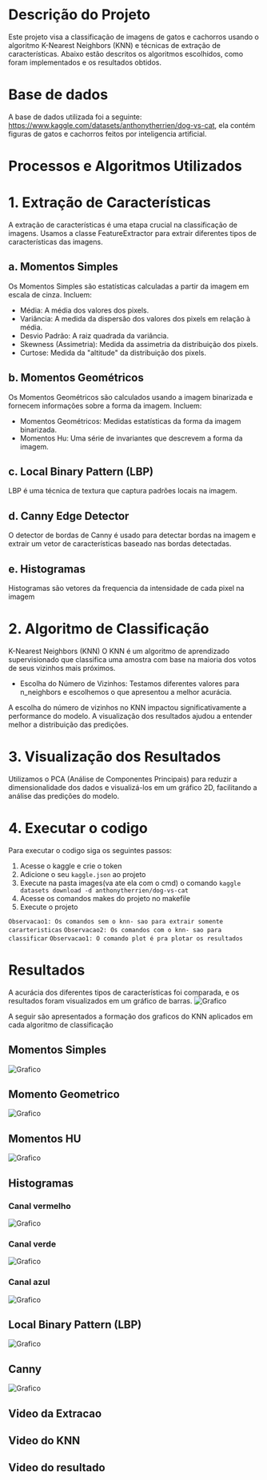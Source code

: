 # Descrição do Projeto

Este projeto visa a classificação de imagens de gatos e cachorros usando o algoritmo K-Nearest Neighbors (KNN) e técnicas de extração de características. Abaixo estão descritos os algoritmos escolhidos, como foram implementados e os resultados obtidos.
# Base de dados
A base de dados utilizada foi a seguinte: https://www.kaggle.com/datasets/anthonytherrien/dog-vs-cat, ela contém figuras de gatos e cachorros feitos por inteligencia artificial.
# Processos e Algoritmos Utilizados

  # 1. Extração de Características
  A extração de características é uma etapa crucial na classificação de imagens. Usamos a classe FeatureExtractor para extrair diferentes tipos de características das imagens.
  ## a. Momentos Simples
  Os Momentos Simples são estatísticas calculadas a partir da imagem em escala de cinza. Incluem:  
  * Média: A média dos valores dos pixels.
  * Variância: A medida da dispersão dos valores dos pixels em relação à média.    
  * Desvio Padrão: A raiz quadrada da variância.
  * Skewness (Assimetria): Medida da assimetria da distribuição dos pixels.
  * Curtose: Medida da "altitude" da distribuição dos pixels.    
  ## b. Momentos Geométricos
  Os Momentos Geométricos são calculados usando a imagem binarizada e fornecem informações sobre a forma da imagem. Incluem:
  - Momentos Geométricos: Medidas estatísticas da forma da imagem binarizada.
  - Momentos Hu: Uma série de invariantes que descrevem a forma da imagem. 
  ## c. Local Binary Pattern (LBP)
  LBP é uma técnica de textura que captura padrões locais na imagem.      
   ## d. Canny Edge Detector
  O detector de bordas de Canny é usado para detectar bordas na imagem e extrair um vetor de características baseado nas bordas detectadas.
  ## e. Histogramas
  Histogramas são vetores da frequencia da intensidade de cada pixel na imagem
  
  
  
  # 2. Algoritmo de Classificação
  K-Nearest Neighbors (KNN)
  O KNN é um algoritmo de aprendizado supervisionado que classifica uma amostra com base na maioria dos votos de seus vizinhos mais próximos.

  - Escolha do Número de Vizinhos: Testamos diferentes valores para n_neighbors e escolhemos o que apresentou a melhor acurácia.
    
   A escolha do número de vizinhos no KNN impactou significativamente a performance do modelo. A visualização dos resultados ajudou a entender melhor a distribuição das predições.

# 3. Visualização dos Resultados

Utilizamos o PCA (Análise de Componentes Principais) para reduzir a dimensionalidade dos dados e visualizá-los em um gráfico 2D, facilitando a análise das predições do modelo.

# 4. Executar o codigo
Para executar o codigo siga os seguintes passos:
1. Acesse o kaggle e crie o token
2. Adicione o seu `kaggle.json` ao projeto
3. Execute na pasta images(va ate ela com o cmd) o comando `kaggle datasets download -d anthonytherrien/dog-vs-cat`
4. Acesse os comandos makes do projeto no makefile
5. Execute o projeto

`Observacao1: Os comandos sem o knn- sao para extrair somente cararteristicas`
`Observacao2: Os comandos com o knn- sao para classificar`
`Observacao1: O comando plot é pra plotar os resultados`
# Resultados
A acurácia dos diferentes tipos de características foi comparada, e os resultados foram visualizados em um gráfico de barras.
![Grafico](graficos/grafico%20resultado.png)

A seguir são apresentados a formação dos graficos do KNN aplicados em cada algoritmo de classificação
## Momentos Simples
![Grafico](graficos/grafico_momento_simples.png)

## Momento Geometrico
![Grafico](graficos/grafico_momento_geometrico.png)


## Momentos HU
![Grafico](graficos/grafico_momentos_hu.png)

## Histogramas
### Canal vermelho
![Grafico](graficos/grafico%20hist%20vermelho.png)

### Canal verde
![Grafico](graficos/grafico%20hist%20verde.png)

### Canal azul
![Grafico](graficos/grafico%20hist%20azul.png)

## Local Binary Pattern (LBP)
![Grafico](graficos/grafico%20lbp.png)

## Canny
![Grafico](graficos/grafico_canny.png)

## Video da Extracao

## Video do KNN

## Video do resultado





